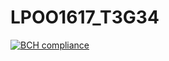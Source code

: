 # LPOO1617_T3G34


[![BCH compliance](https://bettercodehub.com/edge/badge/myownxdeath/LPOO1617_T3G4)](https://bettercodehub.com/)


